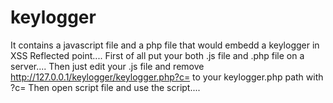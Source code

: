 # keylogger
It contains a javascript file and a php file that would embedd a keylogger in XSS Reflected point....
First of all put your both .js file and .php file on a server....
Then just edit your .js file and remove http://127.0.0.1/keylogger/keylogger.php?c= to your keylogger.php path with ?c= 
Then open script file and use the script....
